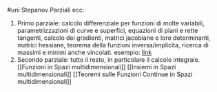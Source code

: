 #uni Stepanov
Parziali ecc:
1. Primo parziale:
   calcolo differenziale per funzioni di molte variabili, parametrizzazioni di curve e superfici, equazioni di piani e rette tangenti, calcolo dei gradienti, matrici jacobiane e loro determinanti, matrici hessiane, teorema della funzioni inversa/implicita, ricerca di massimi e minimi anche vincolati.
   esempio: [link](https://teams.microsoft.com/_?culture=it-it&country=it#/pdf/viewer/teamsSdk/https:~2F~2Funipiit.sharepoint.com~2Fsites~2Fa__td_60100~2FShared%20Documents~2FGeneral~2Ftest-analysisII-1.pdf?threadId=19:peDvZ10z0-NiIOSMhLkC5vC73mUudvcD6p_eOlZhc_81@thread.tacv2&subEntityId=%257B%2522viewParams%2522%253A%2522id%253D%25252Fsites%25252Fa%25255F%25255Ftd%25255F60100%25252FShared%252520Documents%25252FGeneral%2526viewid%253D2bcbf1c2%25252D8da9%25252D4a5c%25252D874a%25252D469035692799%2522%257D&baseUrl=https:~2F~2Funipiit.sharepoint.com~2Fsites~2Fa__td_60100&fileId=d97eae95-0da2-49f0-bd7f-f89543356519&ctx=openFilePreview&viewerAction=view) 
1. Secondo parziale:
   tutto il resto, in particolare il calcolo integrale.
[[Funzioni in Spazi multidimensionali]] 
[[Insiemi in Spazi multidimensionali]]
[[Teoremi sulle Funzioni Continue in Spazi multidimensionali]]  